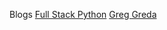 Blogs
[Full Stack Python](https://www.fullstackpython.com/blog.html)
[Greg Greda](http://www.gregreda.com/)
